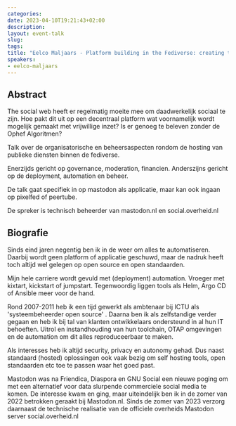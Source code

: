```yaml
---
categories:
date: 2023-04-10T19:21:43+02:00
description:
layout: event-talk
slug:
tags:
title: "Eelco Maljaars - Platform building in the Fediverse: creating the actual Social Social Web"
speakers:
- eelco-maljaars
---
```


## Abstract

The social web heeft er regelmatig moeite mee om daadwerkelijk sociaal te zijn. Hoe pakt dit uit op een decentraal platform wat voornamelijk wordt mogelijk gemaakt met vrijwillige inzet? Is er genoeg te beleven zonder de Ophef Algoritmen? 

Talk over de organisatorische en beheersaspecten rondom de hosting van publieke diensten binnen de fediverse. 

Enerzijds gericht op governance, moderation, financien. Anderszijns gericht op de deployment, automation en beheer. 

De talk gaat specifiek in op mastodon als applicatie, maar kan ook ingaan op pixelfed of peertube. 

De spreker is technisch beheerder van mastodon.nl en social.overheid.nl

## Biografie

Sinds eind jaren negentig ben ik in de weer om alles te automatiseren. Daarbij wordt geen platform of applicatie geschuwd, maar de nadruk heeft toch altijd wel gelegen op open source en open standaarden.

Mijn hele carriere wordt gevuld met (deployment) automation. Vroeger met kixtart, kickstart of jumpstart. Tegenwoordig liggen tools als Helm, Argo CD of Ansible meer voor de hand.

Rond 2007-2011 heb ik een tijd gewerkt als ambtenaar bij ICTU als 'systeembeheerder open source' . Daarna ben ik als zelfstandige verder gegaan en heb ik bij tal van klanten ontwikkelaars ondersteund in al hun IT behoeften. Uitrol en instandhouding van hun toolchain, OTAP omgevingen en de automation om dit alles reproduceerbaar te maken.

Als interesses heb ik altijd security, privacy en autonomy gehad. Dus naast standaard (hosted) oplossingen ook vaak bezig om self hosting tools, open standaarden etc toe te passen waar het goed past.

Mastodon was na Friendica, Diaspora en GNU Social een nieuwe poging om met een alternatief voor data slurpende commerciele social media te komen. De interesse kwam en ging, maar uiteindelijk ben ik in de zomer van 2022 betrokken geraakt bij Mastodon.nl. Sinds de zomer van 2023 verzorg daarnaast de technische realisatie van de officiele overheids Mastodon server social.overheid.nl
